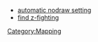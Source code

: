 - [automatic nodraw setting](Mapping/Fix/Nodraws "wikilink")
- [find z-fighting](Mapping/Fix/ZFighting "wikilink")

[Category:Mapping](Category:Mapping "wikilink")